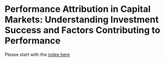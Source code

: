 # Performance Attribution in Capital Markets: Understanding Investment Success and Factors Contributing to Performance

Please start with the [index here](./000-index.md)